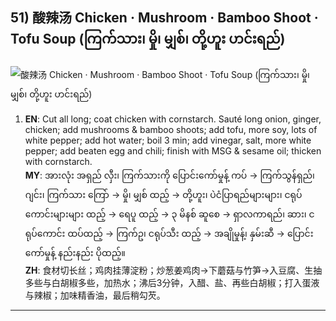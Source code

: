 ## 51) 酸辣汤 Chicken · Mushroom · Bamboo Shoot · Tofu Soup (ကြက်သား၊ မှို၊ မျှစ်၊ တို့ဟူး ဟင်းရည်)
![酸辣汤 Chicken · Mushroom · Bamboo Shoot · Tofu Soup (ကြက်သား၊ မှို၊ မျှစ်၊ တို့ဟူး ဟင်းရည်)](image/51.jpg)

1. **EN**: Cut all long; coat chicken with cornstarch. Sauté long onion, ginger, chicken; add mushrooms & bamboo shoots; add tofu, more soy, lots of white pepper; add hot water; boil 3 min; add vinegar, salt, more white pepper; add beaten egg and chili; finish with MSG & sesame oil; thicken with cornstarch.  
   **MY**: အားလုံး အရှည် လှီး၊ ကြက်သားကို ပြောင်းကော်မှုန့် ကပ် → ကြက်သွန်ရှည်၊ ဂျင်း၊ ကြက်သား ကြော် → မှို၊ မျှစ် ထည့် → တို့ဟူး၊ ပဲငံပြာရည်များများ၊ ငရုပ်ကောင်းများများ ထည့် → ရေပူ ထည့် → ၃ မိနစ် ဆူစေ → ရှာလကာရည်၊ ဆား၊ ငရုပ်ကောင်း ထပ်ထည့် → ကြက်ဥ၊ ငရုပ်သီး ထည့် → အချိုမှုန့်၊ နှမ်းဆီ → ပြောင်းကော်မှုန့် နည်းနည်း ပိုထည့်။  
   **ZH**: 食材切长丝；鸡肉挂薄淀粉；炒葱姜鸡肉→下蘑菇与竹笋→入豆腐、生抽多些与白胡椒多些，加热水；沸后3分钟，入醋、盐、再些白胡椒；打入蛋液与辣椒；加味精香油，最后稍勾芡。

---
